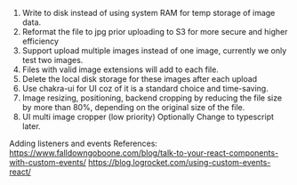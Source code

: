 1. Write to disk instead of using system RAM for temp storage of image data.
2. Reformat the file to jpg prior uploading to S3 for more secure and higher efficiency
3. Support upload multiple images instead of one image, currently we only test two images.
4. Files with valid image extensions will add to each file.
5. Delete the local disk storage for these images after each upload
6. Use chakra-ui for UI coz of it is a standard choice and time-saving.
7. Image resizing, positioning, backend cropping by reducing the file size by more than 80%, depending on the original size of the file.
8. UI multi image cropper (low priority)
   Optionally Change to typescript later.

Adding listeners and events References:
https://www.falldowngoboone.com/blog/talk-to-your-react-components-with-custom-events/
https://blog.logrocket.com/using-custom-events-react/
